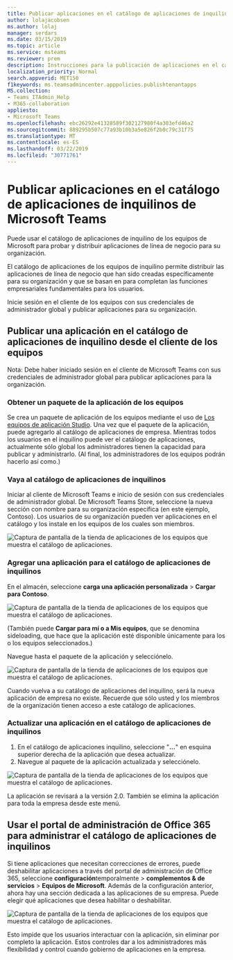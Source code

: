 ```yaml
---
title: Publicar aplicaciones en el catálogo de aplicaciones de inquilinos de Microsoft Teams
author: lolajacobsen
ms.author: lolaj
manager: serdars
ms.date: 03/15/2019
ms.topic: article
ms.service: msteams
ms.reviewer: prem
description: Instrucciones para la publicación de aplicaciones en el catálogo de aplicaciones de inquilino de los equipos de Microsoft.
localization_priority: Normal
search.appverid: MET150
f1keywords: ms.teamsadmincenter.apppolicies.publishtenantapps
MS.collection:
- Teams_ITAdmin_Help
- M365-collaboration
appliesto:
- Microsoft Teams
ms.openlocfilehash: ebc26292e41328589f302127980f4a303efd46a2
ms.sourcegitcommit: 889295b507c77a93b10b3a5e826f2b0c79c31f75
ms.translationtype: MT
ms.contentlocale: es-ES
ms.lasthandoff: 03/22/2019
ms.locfileid: "30771761"
---
```

<a name="publish-apps-to-the-microsoft-teams-tenant-apps-catalog"></a>Publicar aplicaciones en el catálogo de aplicaciones de inquilinos de Microsoft Teams
=======================================================

Puede usar el catálogo de aplicaciones de inquilino de los equipos de Microsoft para probar y distribuir aplicaciones de línea de negocio para su organización. 

El catálogo de aplicaciones de los equipos de inquilino permite distribuir las aplicaciones de línea de negocio que han sido creadas específicamente para su organización y que se basan en para completan las funciones empresariales fundamentales para los usuarios. 
 
Inicie sesión en el cliente de los equipos con sus credenciales de administrador global y publicar aplicaciones para su organización. 

## <a name="publish-an-app-to-the-tenant-apps-catalog-from-the-teams-client"></a>Publicar una aplicación en el catálogo de aplicaciones de inquilino desde el cliente de los equipos

Nota: Debe haber iniciado sesión en el cliente de Microsoft Teams con sus credenciales de administrador global para publicar aplicaciones para la organización.

### <a name="get-a-teams-app-package"></a>Obtener un paquete de la aplicación de los equipos

Se crea un paquete de aplicación de los equipos mediante el uso de [Los equipos de aplicación Studio](https://docs.microsoft.com/microsoftteams/platform/get-started/get-started-app-studio). Una vez que el paquete de la aplicación, puede agregarlo al catálogo de aplicaciones de empresa. Mientras todos los usuarios en el inquilino puede ver el catálogo de aplicaciones, actualmente sólo global los administradores tienen la capacidad para publicar y administrarlo. (Al final, los administradores de los equipos podrán hacerlo así como.)

### <a name="go-to-the-tenant-apps-catalog"></a>Vaya al catálogo de aplicaciones de inquilinos

Iniciar al cliente de Microsoft Teams e inicio de sesión con sus credenciales de administrador global. De Microsoft Teams Store, seleccione la nueva sección con nombre para su organización específica (en este ejemplo, Contoso). Los usuarios de su organización pueden ver aplicaciones en el catálogo y los instale en los equipos de los cuales son miembros. 

![Captura de pantalla de la tienda de aplicaciones de los equipos que muestra el catálogo de aplicaciones.](media/private-app-store-teams-image01.png)

### <a name="add-an-app-to-the-tenant-apps-catalog"></a>Agregar una aplicación para el catálogo de aplicaciones de inquilinos

En el almacén, seleccione **carga una aplicación personalizada** > **Cargar para Contoso**.

![Captura de pantalla de la tienda de aplicaciones de los equipos que muestra el catálogo de aplicaciones.](media/private-app-store-teams-image02.png)

(También puede **Cargar para mí o a Mis equipos**, que se denomina sideloading, que hace que la aplicación esté disponible únicamente para los o los equipos seleccionados.) 

Navegue hasta el paquete de la aplicación y selecciónelo.

![Captura de pantalla de la tienda de aplicaciones de los equipos que muestra el catálogo de aplicaciones.](media/private-app-store-teams-image03.png)

Cuando vuelva a su catálogo de aplicaciones del inquilino, será la nueva aplicación de empresa no existe. Recuerde que sólo usted y los miembros de la organización tienen acceso a este catálogo de aplicaciones.

### <a name="update-an-app-in-the-tenant-apps-catalog"></a>Actualizar una aplicación en el catálogo de aplicaciones de inquilinos

1. En el catálogo de aplicaciones inquilino, seleccione "**...**" en esquina superior derecha de la aplicación que desea actualizar.
2. Navegue al paquete de la aplicación actualizada y selecciónelo.

![Captura de pantalla de la tienda de aplicaciones de los equipos que muestra el catálogo de aplicaciones.](media/private-app-store-teams-image04.png)

La aplicación se revisará a la versión 2.0. También se elimina la aplicación para toda la empresa desde este menú.

## <a name="use-the-office-365-admin-portal-to-manage-the-tenant-apps-catalog"></a>Usar el portal de administración de Office 365 para administrar el catálogo de aplicaciones de inquilinos

Si tiene aplicaciones que necesitan correcciones de errores, puede deshabilitar aplicaciones a través del portal de administración de Office 365, seleccione **configuración**temporalmente > **complementos & de servicios** > **Equipos de Microsoft**. Además de la configuración anterior, ahora hay una sección dedicada a las aplicaciones de su empresa. Puede elegir qué aplicaciones que desea habilitar o deshabilitar.

![Captura de pantalla de la tienda de aplicaciones de los equipos que muestra el catálogo de aplicaciones.](media/private-app-store-teams-image05.png)

Esto impide que los usuarios interactuar con la aplicación, sin eliminar por completo la aplicación. Estos controles dar a los administradores más flexibilidad y control cuando gobierno de aplicaciones en la empresa. 


